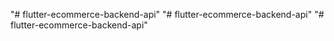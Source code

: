 "# flutter-ecommerce-backend-api" 
"# flutter-ecommerce-backend-api" 
"# flutter-ecommerce-backend-api" 
